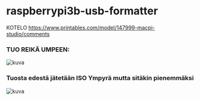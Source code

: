 # raspberrypi3b-usb-formatter

KOTELO https://www.printables.com/model/147999-macpi-studio/comments


### TUO REIKÄ UMPEEN: 
![kuva](https://github.com/mazkdevf/raspberrypi3b-usb-formatter/assets/79049205/d0b99bbc-2280-4278-b730-0eb8b42005f9)


### Tuosta edestä jätetään ISO Ympyrä mutta sitäkin pienemmäksi
![kuva](https://github.com/mazkdevf/raspberrypi3b-usb-formatter/assets/79049205/b7f14072-bb53-4710-84fc-7eed1ccd7ee6)
